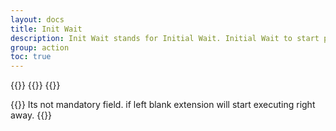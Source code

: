 ```yaml
---
layout: docs
title: Init Wait
description: Init Wait stands for Initial Wait. Initial Wait to start particular action. Waiting time is provided in sec. It can be used were extension starts but it require few sec for page to load fully.
group: action
toc: true
---
```


{{<markdown>}}
{{<partial example-float.md>}}
{{</markdown >}}

{{<callout info>}}
Its not mandatory field. if left blank extension will start executing right away.
{{</callout>}}